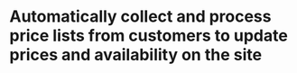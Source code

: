 
# Automatically collect and process price lists from customers to update prices and availability on the site